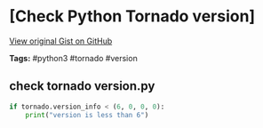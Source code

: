 # [Check Python Tornado version] 

[View original Gist on GitHub](https://gist.github.com/Integralist/6ccedba3b2e13b10a1afb66ced0891ff)

**Tags:** #python3 #tornado #version

## check tornado version.py

```python
if tornado.version_info < (6, 0, 0, 0):
    print("version is less than 6")
```

